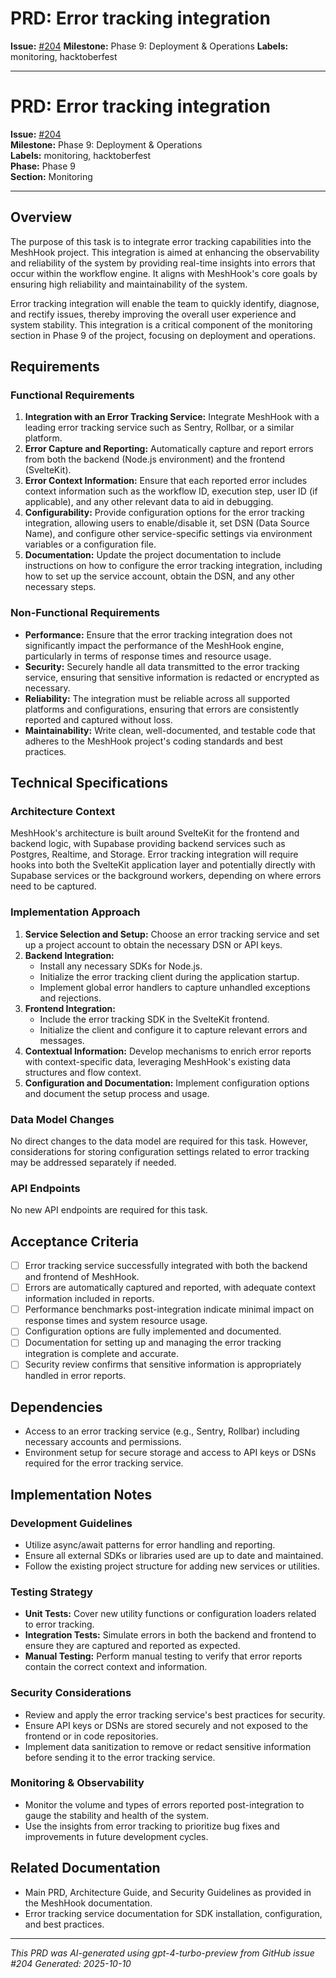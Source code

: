 # PRD: Error tracking integration

**Issue:** [#204](https://github.com/profullstack/meshhook/issues/204)
**Milestone:** Phase 9: Deployment & Operations
**Labels:** monitoring, hacktoberfest

---

# PRD: Error tracking integration

**Issue:** [#204](https://github.com/profullstack/meshhook/issues/204)  
**Milestone:** Phase 9: Deployment & Operations  
**Labels:** monitoring, hacktoberfest  
**Phase:** Phase 9  
**Section:** Monitoring  

---

## Overview

The purpose of this task is to integrate error tracking capabilities into the MeshHook project. This integration is aimed at enhancing the observability and reliability of the system by providing real-time insights into errors that occur within the workflow engine. It aligns with MeshHook's core goals by ensuring high reliability and maintainability of the system.

Error tracking integration will enable the team to quickly identify, diagnose, and rectify issues, thereby improving the overall user experience and system stability. This integration is a critical component of the monitoring section in Phase 9 of the project, focusing on deployment and operations.

## Requirements

### Functional Requirements

1. **Integration with an Error Tracking Service:** Integrate MeshHook with a leading error tracking service such as Sentry, Rollbar, or a similar platform.
2. **Error Capture and Reporting:** Automatically capture and report errors from both the backend (Node.js environment) and the frontend (SvelteKit).
3. **Error Context Information:** Ensure that each reported error includes context information such as the workflow ID, execution step, user ID (if applicable), and any other relevant data to aid in debugging.
4. **Configurability:** Provide configuration options for the error tracking integration, allowing users to enable/disable it, set DSN (Data Source Name), and configure other service-specific settings via environment variables or a configuration file.
5. **Documentation:** Update the project documentation to include instructions on how to configure the error tracking integration, including how to set up the service account, obtain the DSN, and any other necessary steps.

### Non-Functional Requirements

- **Performance:** Ensure that the error tracking integration does not significantly impact the performance of the MeshHook engine, particularly in terms of response times and resource usage.
- **Security:** Securely handle all data transmitted to the error tracking service, ensuring that sensitive information is redacted or encrypted as necessary.
- **Reliability:** The integration must be reliable across all supported platforms and configurations, ensuring that errors are consistently reported and captured without loss.
- **Maintainability:** Write clean, well-documented, and testable code that adheres to the MeshHook project's coding standards and best practices.

## Technical Specifications

### Architecture Context

MeshHook's architecture is built around SvelteKit for the frontend and backend logic, with Supabase providing backend services such as Postgres, Realtime, and Storage. Error tracking integration will require hooks into both the SvelteKit application layer and potentially directly with Supabase services or the background workers, depending on where errors need to be captured.

### Implementation Approach

1. **Service Selection and Setup:** Choose an error tracking service and set up a project account to obtain the necessary DSN or API keys.
2. **Backend Integration:**
   - Install any necessary SDKs for Node.js.
   - Initialize the error tracking client during the application startup.
   - Implement global error handlers to capture unhandled exceptions and rejections.
3. **Frontend Integration:**
   - Include the error tracking SDK in the SvelteKit frontend.
   - Initialize the client and configure it to capture relevant errors and messages.
4. **Contextual Information:** Develop mechanisms to enrich error reports with context-specific data, leveraging MeshHook's existing data structures and flow context.
5. **Configuration and Documentation:** Implement configuration options and document the setup process and usage.

### Data Model Changes

No direct changes to the data model are required for this task. However, considerations for storing configuration settings related to error tracking may be addressed separately if needed.

### API Endpoints

No new API endpoints are required for this task.

## Acceptance Criteria

- [ ] Error tracking service successfully integrated with both the backend and frontend of MeshHook.
- [ ] Errors are automatically captured and reported, with adequate context information included in reports.
- [ ] Performance benchmarks post-integration indicate minimal impact on response times and system resource usage.
- [ ] Configuration options are fully implemented and documented.
- [ ] Documentation for setting up and managing the error tracking integration is complete and accurate.
- [ ] Security review confirms that sensitive information is appropriately handled in error reports.

## Dependencies

- Access to an error tracking service (e.g., Sentry, Rollbar) including necessary accounts and permissions.
- Environment setup for secure storage and access to API keys or DSNs required for the error tracking service.

## Implementation Notes

### Development Guidelines

- Utilize async/await patterns for error handling and reporting.
- Ensure all external SDKs or libraries used are up to date and maintained.
- Follow the existing project structure for adding new services or utilities.

### Testing Strategy

- **Unit Tests:** Cover new utility functions or configuration loaders related to error tracking.
- **Integration Tests:** Simulate errors in both the backend and frontend to ensure they are captured and reported as expected.
- **Manual Testing:** Perform manual testing to verify that error reports contain the correct context and information.

### Security Considerations

- Review and apply the error tracking service's best practices for security.
- Ensure API keys or DSNs are stored securely and not exposed to the frontend or in code repositories.
- Implement data sanitization to remove or redact sensitive information before sending it to the error tracking service.

### Monitoring & Observability

- Monitor the volume and types of errors reported post-integration to gauge the stability and health of the system.
- Use the insights from error tracking to prioritize bug fixes and improvements in future development cycles.

## Related Documentation

- Main PRD, Architecture Guide, and Security Guidelines as provided in the MeshHook documentation.
- Error tracking service documentation for SDK installation, configuration, and best practices.

---

*This PRD was AI-generated using gpt-4-turbo-preview from GitHub issue #204*
*Generated: 2025-10-10*
